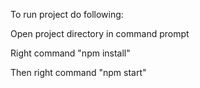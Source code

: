 To run project do following:

Open project directory in command prompt

Right command "npm install"

Then right command "npm start"

